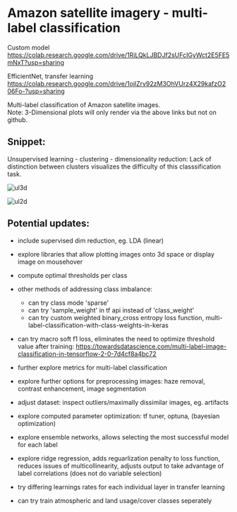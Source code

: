 # Amazon satellite imagery - multi-label classification

Custom model  
https://colab.research.google.com/drive/1RiLQkLJBDJf2sUFcIGyWct2E5FE5mNxT?usp=sharing

EfficientNet, transfer learning  
https://colab.research.google.com/drive/1ojlZrv92zM3OhVUrz4X29kafzO206Fo-?usp=sharing

Multi-label classification of Amazon satellite images.  
Note: 3-Dimensional plots will only render via the above links but not on github.

## Snippet:

Unsupervised learning - clustering - dimensionality reduction:
Lack of distinction between clusters visualizes the difficulty of this classsification task.

![ul3d](https://user-images.githubusercontent.com/79493809/230720566-eb547597-1093-44f6-98f2-50615994aa57.png)

![ul2d](https://user-images.githubusercontent.com/79493809/230720574-2130a756-279e-479a-a96a-4ec359bf8644.png)


## Potential updates:
- include supervised dim reduction, eg. LDA (linear)
- explore libraries that allow plotting images onto 3d space or display image on mousehover

- compute optimal thresholds per class
- other methods of addressing class imbalance: 
  - can try class mode 'sparse'
  - can try 'sample_weight' in tf api instead of 'class_weight' 
  - can try custom weighted binary_cross entropy loss function, multi-label-classification-with-class-weights-in-keras
- can try macro soft f1 loss, eliminates the need to optimize threshold value after training: https://towardsdatascience.com/multi-label-image-classification-in-tensorflow-2-0-7d4cf8a4bc72
- further explore metrics for multi-label classification 

- explore further options for preprocessing images: haze removal, contrast enhancement, image segmentation
- adjust dataset: inspect outliers/maximally dissimilar images, eg. artifacts

- explore computed parameter optimization: tf tuner, optuna, (bayesian optimization)
- explore ensemble networks, allows selecting the most successful model for each label  
- explore ridge regression, adds reguarlization penalty to loss function, reduces issues of multicollinearity, adjusts output to take advantage of label correlations (does not do variable selection)
- try differing learnings rates for each individual layer in transfer learning
- can try train atmospheric and land usage/cover classes seperately
